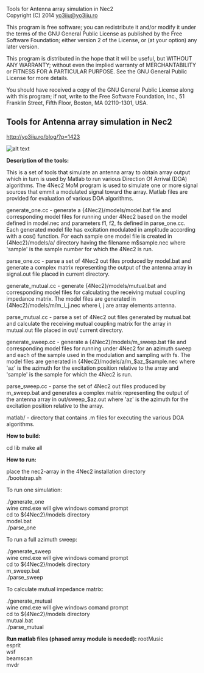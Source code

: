 Tools for Antenna array simulation in Nec2  
Copyright (C) 2014 yo3iiu@yo3iiu.ro

This program is free software; you can redistribute it and/or
modify it under the terms of the GNU General Public License
as published by the Free Software Foundation; either version 2
of the License, or (at your option) any later version.

This program is distributed in the hope that it will be useful,
but WITHOUT ANY WARRANTY; without even the implied warranty of
MERCHANTABILITY or FITNESS FOR A PARTICULAR PURPOSE.  See the
GNU General Public License for more details.

You should have received a copy of the GNU General Public License
along with this program; if not, write to the Free Software
Foundation, Inc., 51 Franklin Street, Fifth Floor, Boston, MA  02110-1301, USA.

## Tools for Antenna array simulation in Nec2

http://yo3iiu.ro/blog/?p=1423  

![alt text][logo]

[logo]: https://github.com/BogdanDIA/nec2-array/raw/master/pictures/rootMusic.png "Root Music DOA"

**Description of the tools:**

This is a set of tools that simulate an antenna array to obtain array output which in turn is used by Matlab to run various Direction Of Arrival (DOA) algorithms. The 4Nec2 MoM program is used to simulate one or more signal sources that emmit a modulated signal toward the array. Matlab files are provided for evaluation of various DOA algorithms.

generate_one.cc - generate a {4Nec2}/models/model.bat file and corresponding model files for running under 4Nec2 based on the model defined in model.nec and parameters f1, f2, fs defined in parse_one.cc. Each generated model file has excitation modulated in amplitude according with a cos() function. For each sample one model file is created in {4Nec2}/models/a/ directory having the filename m$sample.nec where 'sample' is the sample number for which the 4Nec2 is run.

parse_one.cc - parse a set of 4Nec2 out files produced by model.bat and generate a complex matrix representing the output of the antenna array in signal.out file placed in current directory.

generate_mutual.cc - generate {4Nec2}/models/mutual.bat and corresponding model files for calculating the receiving mutual coupling impedance matrix. The model files are generated in {4Nec2}/models/m/m_i_j.nec where i, j are array elements antenna.

parse_mutual.cc - parse a set of 4Nec2 out files generated by mutual.bat and calculate the receiving mutual coupling matrix for the array in mutual.out file placed in out/ current directory.

generate_sweep.cc - generate a {4Nec2}/models/m_sweep.bat file and corresponding model files for running under 4Nec2 for an azimuth sweep and each of the sample used in the modulation and sampling with fs. The model files are generated in {4Nec2}/models/a/m_$az_$sample.nec where 'az' is the azimuth for the excitation position relative to the array and 'sample' is the sample for which the 4Nec2 is run.

parse_sweep.cc - parse the set of 4Nec2 out files produced by m_sweep.bat and generates a complex matrix representing the output of the antenna array in out/sweep_$az.out where 'az' is the azimuth for the excitation position relative to the array.

matlab/ - directory that contains .m files for executing the various DOA algorithms.

**How to build:**

 cd lib
 make all

**How to run:**

 place the nec2-array in the 4Nec2 installation directory  
 ./bootstrap.sh  

To run one simulation:

 ./generate_one  
wine cmd.exe will give windows comand prompt  
cd to ${4Nec2}/models directory  
model.bat  
 ./parse_one  

To run a full azimuth sweep:

 ./generate_sweep  
wine cmd.exe will give windows comand prompt  
cd to ${4Nec2}/models directory  
m_sweep.bat  
 ./parse_sweep  

To calculate mutual impedance matrix:

 ./generate_mutual  
wine cmd.exe will give windows comand prompt  
cd to ${4Nec2}/models directory  
mutual.bat  
 ./parse_mutual  

**Run matlab files (phased array module is needed):**
 rootMusic  
 esprit  
 wsf  
 beamscan  
 mvdr  


